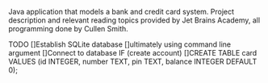 Java application that models a bank and credit card system. Project description and relevant reading topics provided by Jet Brains Academy, all programming done by Cullen Smith.

TODO
[]Establish SQLite database
    []ultimately using command line argument
[]Connect to database
IF (create account)
    []CREATE TABLE card VALUES (id INTEGER, number TEXT, pin TEXT, balance INTEGER DEFAULT 0);


